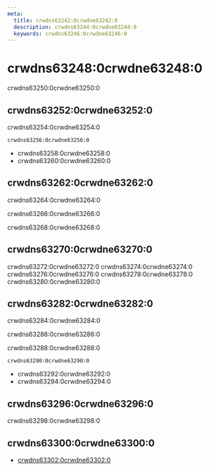 ```yaml
---
meta:
  title: crwdns63242:0crwdne63242:0
  description: crwdns63244:0crwdne63244:0
  keywords: crwdns63246:0crwdne63246:0
---
```


# crwdns63248:0crwdne63248:0
crwdns63250:0crwdne63250:0

<entry-ad />

## crwdns63252:0crwdne63252:0
crwdns63254:0crwdne63254:0

`crwdns63256:0crwdne63256:0`
- crwdns63258:0crwdne63258:0
- crwdns63260:0crwdne63260:0


## crwdns63262:0crwdne63262:0
crwdns63264:0crwdne63264:0

  crwdns63266:0crwdne63266:0

  crwdns63268:0crwdne63268:0

## crwdns63270:0crwdne63270:0
crwdns63272:0crwdne63272:0
<alert type="success">crwdns63274:0crwdne63274:0</alert>
<alert type="info">crwdns63276:0crwdne63276:0</alert>
<alert type="warning">crwdns63278:0crwdne63278:0</alert>
<alert type="error">crwdns63280:0crwdne63280:0</alert>

## crwdns63282:0crwdne63282:0
crwdns63284:0crwdne63284:0

  crwdns63286:0crwdne63286:0

  crwdns63288:0crwdne63288:0

  `crwdns63290:0crwdne63290:0`
  - crwdns63292:0crwdne63292:0
  - crwdns63294:0crwdne63294:0

## crwdns63296:0crwdne63296:0
crwdns63298:0crwdne63298:0

## crwdns63300:0crwdne63300:0
  - [crwdns63302:0crwdne63302:0]()

<doc-footer />
